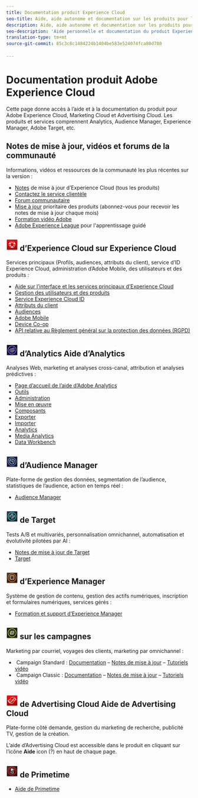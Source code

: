 ```yaml
---
title: Documentation produit Experience Cloud
seo-title: Aide, aide autonome et documentation sur les produits pour les solutions, les services principaux et les plateformes dans Adobe Experience Cloud.
description: Aide, aide autonome et documentation sur les produits pour les solutions, les services principaux et les plateformes dans Adobe Experience Cloud.
seo-description: 'Aide personnelle et documentation du produit Experience Cloud. '
translation-type: tm+mt
source-git-commit: 85c3c8c1484224b1404be583e524074fca80d780

---
```



# Documentation produit Adobe Experience Cloud

Cette page donne accès à l’aide et à la documentation du produit pour Adobe Experience Cloud, Marketing Cloud et Advertising Cloud. Les produits et services comprennent Analytics, Audience Manager, Experience Manager, Adobe Target, etc.

## Notes de mise à jour, vidéos et forums de la communauté

Informations, vidéos et ressources de la communauté les plus récentes sur la version :

* [Notes](https://docs.adobe.com/content/help/en/release-notes/experience-cloud/current.html) de mise à jour d’Experience Cloud (tous les produits)
* [Contactez le service clientèle](https://helpx.adobe.com/contact/enterprise-support.ec.html)
* [Forum communautaire](https://forums.adobe.com/community/experience-cloud)
* [Mise à jour](https://www.adobe.com/subscription/priority-product-update.html) prioritaire des produits (abonnez-vous pour recevoir les notes de mise à jour chaque mois)
* [Formation vidéo Adobe](https://helpx.adobe.com/experience-cloud/tutorials.html)
* [Adobe Experience League](https://landing.adobe.com/experience-league/) pour l'apprentissage guidé

## ![Aide](assets/experience_cloud_appicon_32.png) d’Experience Cloud sur Experience Cloud

Services principaux (Profils, audiences, attributs du client), service d’ID Experience Cloud, administration d’Adobe Mobile, des utilisateurs et des produits :

* [Aide sur l’interface et les services principaux d’Experience Cloud](https://docs.adobe.com/content/help/en/core-services/interface/experience-cloud.html)
* [Gestion des utilisateurs et des produits](https://docs.adobe.com/content/help/en/core-services/interface/manage-users-and-products/admin-getting-started.html)
* [Service Experience Cloud ID](https://docs.adobe.com/content/help/en/id-service/using/home.html)
* [Attributs du client](https://docs.adobe.com/content/help/en/core-services/interface/customer-attributes/attributes.html)
* [Audiences](https://docs.adobe.com/content/help/en/core-services/interface/audiences/audience-library.html)
* [Adobe Mobile](https://docs.adobe.com/content/help/en/mobile-services/using/home.html)
* [Device Co-op](https://docs.adobe.com/content/help/en/device-co-op/using/home.html)
* [API relative au Règlement général sur la protection des données (RGPD)](https://www.adobe.io/apis/experiencecloud/gdpr.html)

## ![Aide](assets/mc_analytics_32.png) d’Analytics Aide d’Analytics

Analyses Web, marketing et analyses cross-canal, attribution et analyses prédictives :

* [Page d’accueil de l’aide d’Adobe Analytics](https://docs.adobe.com/content/help/en/analytics/landing/home.html)
* [Outils](https://docs.adobe.com/content/help/en/analytics/analyze/home.html)
* [Administration](https://docs.adobe.com/content/help/en/analytics/admin/home.html)
* [Mise en œuvre](https://docs.adobe.com/content/help/en/analytics/implementation/home.html)
* [Composants](https://docs.adobe.com/content/help/en/analytics/components/home.html)
* [Exporter](https://docs.adobe.com/content/help/en/analytics/export/home.html)
* [Importer](https://docs.adobe.com/content/help/en/analytics/import/home.html)
* [Analytics](https://docs.adobe.com/content/help/en/analytics/integration/home.html)
* [Media Analytics](https://docs.adobe.com/content/help/en/media-analytics/using/media-overview.html)
* [Data Workbench](https://marketing.adobe.com/resources/help/en_US/insight/)

## ![Aide](assets/mc_audiencemanager_32.png) d’Audience Manager

Plate-forme de gestion des données, segmentation de l’audience, statistiques de l’audience, action en temps réel :

* [Audience Manager](https://docs.adobe.com/content/help/en/audience-manager/user-guide/aam-home.html)

## ![Aide](assets/mc_target_32.png) de Target

Tests A/B et multivariés, personnalisation omnichannel, automatisation et évolutivité pilotées par AI :

* [Notes de mise à jour de Target](https://docs.adobe.com/content/help/en/target/using/release-notes/release-notes.html)
* [Target](https://docs.adobe.com/content/help/en/target/using/target-home.html)

## ![Aide](assets/mc_experiencemanager_32.png) d’Experience Manager

Système de gestion de contenu, gestion des actifs numériques, inscription et formulaires numériques, services gérés :

* [Formation et support d’Experience Manager](https://helpx.adobe.com/support/experience-manager.html)

## ![Aide](assets/mc_campaign_32.png) sur les campagnes

Marketing par courriel, voyages des clients, marketing par omnichannel :

*  Campaign Standard : [Documentation](https://helpx.adobe.com/support/campaign/standard.html) – [Notes de mise à jour](https://docs.adobe.com/content/help/en/campaign-standard/using/release-notes/release-notes.html) – [Tutoriels vidéo](https://docs.adobe.com/content/help/en/campaign-learn/campaign-standard-tutorials/overview.html)
*  Campaign Classic : [Documentation](https://helpx.adobe.com/support/campaign/classic.html) – [Notes de mise à jour](https://docs.campaign.adobe.com/doc/AC/en/RN.html) – [Tutoriels vidéo](https://docs.adobe.com/content/help/en/campaign-learn/campaign-classic-tutorials/overview.html)

## ![Aide](assets/advertisingcloud_appicon_32.png) de Advertising Cloud Aide de Advertising Cloud

Plate-forme côté demande, gestion du marketing de recherche, publicité TV, gestion de la création.

L’aide d’Advertising Cloud est accessible dans le produit en cliquant sur l’icône **Aide** icon (?) en haut de chaque page.

## ![Aide](assets/primetime_app_32.png) de Primetime

* [Aide de Primetime](http://help.adobe.com/en_US/primetime/)
